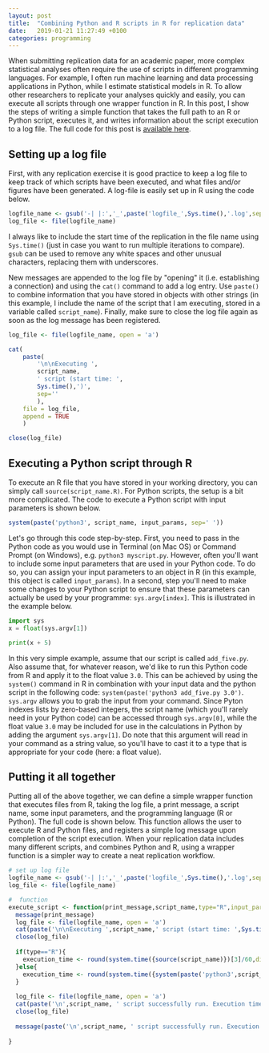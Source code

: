 ```yaml
---
layout: post
title:  "Combining Python and R scripts in R for replication data"
date:   2019-01-21 11:27:49 +0100
categories: programming
---
```


When submitting replication data for an academic paper, more complex statistical analyses often require the use of scripts in different programming languages. For example, I often run machine learning and data processing applications in Python, while I estimate statistical models in R. To allow other researchers to replicate your analyses quickly and easily, you can execute all scripts through one wrapper function in R. In this post, I show the steps of writing a simple function that takes the full path to an R or Python script, executes it, and writes information about the script execution to a log file. The full code for this post is [available here](https://gist.github.com/ngoet/c61435adf8997815b60394f637c4e740).

## Setting up a log file
First, with any replication exercise it is good practice to keep a log file to keep track of which scripts have been executed, and what files and/or figures have been generated. A log-file is easily set up in R using the code below.

```r
logfile_name <- gsub('-| |:','_',paste('logfile_',Sys.time(),'.log',sep=''))
log_file <- file(logfile_name)
``` 

I always like to include the start time of the replication in the file name using `Sys.time()` (just in case you want to run multiple iterations to compare). `gsub` can be used to remove any white spaces and other unusual characters, replacing them with underscores. 

New messages are appended to the log file by "opening" it (i.e. establishing a connection) and using the `cat()` command to add a log entry. Use `paste()` to combine information that you have stored in objects with other strings (in this example, I include the name of the script that I am executing, stored in a variable called `script_name`). Finally, make sure to close the log file again as soon as the log message has been registered.
```r
log_file <- file(logfile_name, open = 'a')

cat(
	paste(
		'\n\nExecuting ',
		script_name,
		' script (start time: ',
		Sys.time(),')',
		sep=''
		), 
	file = log_file, 
	append = TRUE
	)

close(log_file)
```

## Executing a Python script through R
To execute an R file that you have stored in your working directory, you can simply call `source(script_name.R)`. For Python scripts, the setup is a bit more complicated. The code to execute a Python script with input parameters is shown below. 

```r
system(paste('python3', script_name, input_params, sep=' '))
```

Let's go through this code step-by-step. First, you need to pass in the Python code as you would use in Terminal (on Mac OS) or Command Prompt (on Windows), e.g. `python3 myscript.py`. However, often you'll want to include some input parameters that are used in your Python code. To do so, you can assign your input parameters to an object in R (in this example, this object is called `input_params`). In a second, step you'll need to make some changes to your Python script to ensure that these parameters can actually be used by your programme: `sys.argv[index]`. This is illustrated in the example below.

```python
import sys
x = float(sys.argv[1])

print(x + 5)
```
In this very simple example, assume that our script is called `add_five.py`. Also assume that, for whatever reason, we'd like to run this Python code from R and apply it to the float value `3.0`. This can be achieved by using the `system()` command in R in combination with your input data and the python script in the following code: `system(paste('python3 add_five.py 3.0')`. `sys.argv` allows you to grab the input from your command. Since Pyton indexes lists by zero-based integers, the script name (which you'll rarely need in your Python code) can be accessed through `sys.argv[0]`, while the float value `3.0` may be included for use in the calculations in Python by adding the argument `sys.argv[1]`. Do note that this argument will read in your command as a string value, so you'll have to cast it to a type that is appropriate for your code (here: a float value).


## Putting it all together
Putting all of the above together, we can define a simple wrapper function that executes files from R, taking the log file, a print message, a script name, some input parameters, and the programming language (R or Python). The full code is shown below. This function allows the user to execute R and Python files, and registers a simple log message upon completion of the script execution. When your replication data includes many different scripts, and combines Python and R, using a wrapper function is a simpler way to create a neat replication workflow. 

```r
# set up log file
logfile_name <- gsub('-| |:','_',paste('logfile_',Sys.time(),'.log',sep=''))
log_file <- file(logfile_name)

#  function
execute_script <- function(print_message,script_name,type="R",input_params=NULL){
  message(print_message)
  log_file <- file(logfile_name, open = 'a')
  cat(paste('\n\nExecuting ',script_name,' script (start time: ',Sys.time(),')',sep=''), file = log_file,append = TRUE)
  close(log_file)
  
  if(type=="R"){
    execution_time <- round(system.time({source(script_name)})[3]/60,digits=2)
  }else{
    execution_time <- round(system.time({system(paste('python3',script_name,input_params,sep=' '))})[3]/60,digits=2)  
  }
  
  log_file <- file(logfile_name, open = 'a')
  cat(paste('\n',script_name, ' script successfully run. Execution time: ',execution_time," minutes",sep=''), file = log_file,append = TRUE)
  close(log_file)
  
  message(paste('\n',script_name, ' script successfully run. Execution time: ',execution_time," minutes",sep=''))
  
}
```

